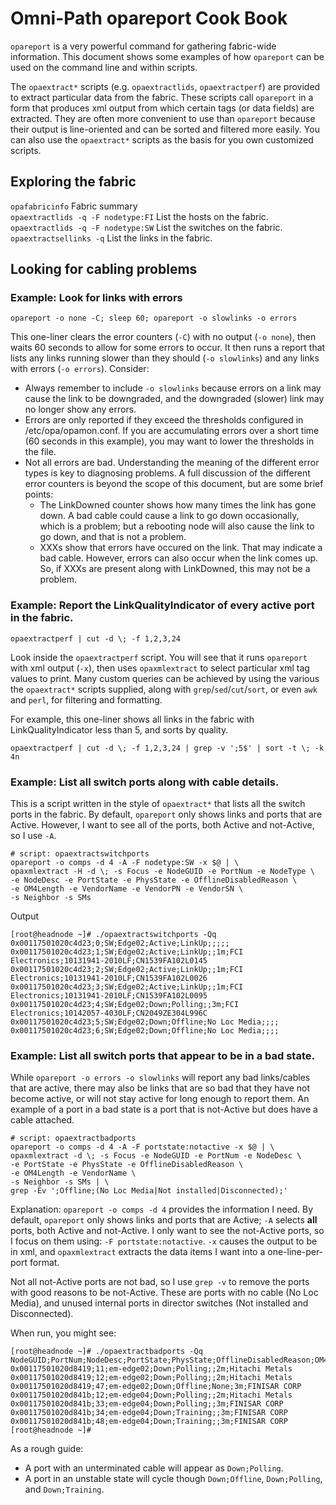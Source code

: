# Omni-Path opareport Cook Book

```opareport``` is a very powerful command for gathering fabric-wide information.
This document shows some examples of how ```opareport``` can be used on the command line and within scripts.

The ```opaextract*``` scripts (e.g. ```opaextractlids```, ```opaextractperf```) are provided to extract particular data from the fabric.
These scripts call ```opareport``` in a form that produces xml output from which certain tags (or data fields) are extracted.
They are often more convenient to use than ```opareport``` because their output is line-oriented and can be sorted and filtered more easily.
You can also use the ```opaextract*``` scripts as the basis for you own customized scripts.

## Exploring the fabric

```opafabricinfo``` Fabric summary<br>
```opaextractlids -q -F nodetype:FI``` List the hosts on the fabric.<br>
```opaextractlids -q -F nodetype:SW``` List the switches on the fabric.<br>
```opaextractsellinks -q``` List the links in the fabric.<br>

## Looking for cabling problems

### Example: Look for links with errors
```
opareport -o none -C; sleep 60; opareport -o slowlinks -o errors
```
This one-liner clears the error counters (```-C```) with no output (```-o none```), then waits 60 seconds to allow for some errors to occur.
It then runs a report that lists any links running slower than they should (```-o slowlinks```) and any links with errors (```-o errors```).
Consider:
- Always remember to include ```-o slowlinks``` because errors on a link may cause the link to be downgraded,
  and the downgraded (slower) link may no longer show any errors.
- Errors are only reported if they exceed the thresholds configured in /etc/opa/opamon.conf.
  If you are accumulating errors over a short time (60 seconds in this example), you may want to lower the thresholds in the file.
- Not all errors are bad. Understanding the meaning of the different error types is key to diagnosing problems.
  A full discussion of the different error counters is beyond the scope of this document, but are some brief points:
  - The LinkDowned counter shows how many times the link has gone down. A bad cable could cause a link to go down occasionally, which is a problem;
    but a rebooting node will also cause the link to go down, and that is not a problem.
  - XXXs show that errors have occured on the link. That may indicate a bad cable. However, errors can also occur when the link comes up.
    So, if XXXs are present along with LinkDowned, this may not be a problem.


### Example: Report the LinkQualityIndicator of every active port in the fabric.
```
opaextractperf | cut -d \; -f 1,2,3,24
```
Look inside the ```opaextractperf``` script.
You will see that it runs ```opareport``` with xml output (```-x```), then uses ```opaxmlextract``` to select particular xml tag values to print.
Many custom queries can be achieved by using the various the ```opaextract*``` scripts supplied,
along with ```grep```/```sed```/```cut```/```sort```, or even ```awk``` and ```perl```, for filtering and formatting.

For example, this one-liner shows all links in the fabric with LinkQualityIndicator less than 5, and sorts by quality.
```
opaextractperf | cut -d \; -f 1,2,3,24 | grep -v ';5$' | sort -t \; -k 4n
```

### Example: List all switch ports along with cable details.
This is a script written in the style of ```opaextract*``` that lists all the switch ports in the fabric.
By default, ```opareport``` only shows links and ports that are Active.
However, I want to see all of the ports, both Active and not-Active, so I use ```-A```.
```
# script: opaextractswitchports
opareport -o comps -d 4 -A -F nodetype:SW -x $@ | \
opaxmlextract -H -d \; -s Focus -e NodeGUID -e PortNum -e NodeType \
-e NodeDesc -e PortState -e PhysState -e OfflineDisabledReason \
-e OM4Length -e VendorName -e VendorPN -e VendorSN \
-s Neighbor -s SMs
```
Output
```
[root@headnode ~]# ./opaextractswitchports -Qq
0x00117501020c4d23;0;SW;Edge02;Active;LinkUp;;;;;
0x00117501020c4d23;1;SW;Edge02;Active;LinkUp;;1m;FCI Electronics;10131941-2010LF;CN1539FA102L0145
0x00117501020c4d23;2;SW;Edge02;Active;LinkUp;;1m;FCI Electronics;10131941-2010LF;CN1539FA102L0026
0x00117501020c4d23;3;SW;Edge02;Active;LinkUp;;1m;FCI Electronics;10131941-2010LF;CN1539FA102L0095
0x00117501020c4d23;4;SW;Edge02;Down;Polling;;3m;FCI Electronics;10142057-4030LF;CN2049ZE304L996C
0x00117501020c4d23;5;SW;Edge02;Down;Offline;No Loc Media;;;;
0x00117501020c4d23;6;SW;Edge02;Down;Offline;No Loc Media;;;;
```

### Example: List all switch ports that appear to be in a bad state.
While ```opareport -o errors -o slowlinks``` will report any bad links/cables that are active, there may also be links that are so bad that they have not become active,
or will not stay active for long enough to report them.
An example of a port in a bad state is a port that is not-Active but does have a cable attached.
```
# script: opaextractbadports
opareport -o comps -d 4 -A -F portstate:notactive -x $@ | \
opaxmlextract -d \; -s Focus -e NodeGUID -e PortNum -e NodeDesc \
-e PortState -e PhysState -e OfflineDisabledReason \
-e OM4Length -e VendorName \
-s Neighbor -s SMs | \
grep -Ev ';Offline;(No Loc Media|Not installed|Disconnected);'
```
Explanation: ```opareport -o comps -d 4``` provides the information I need.
By default, ```opareport``` only shows links and ports that are Active; ```-A``` selects **all** ports, both Active and not-Active.
I only want to see the not-Active ports, so I focus on them using: ```-F portstate:notactive```.
```-x``` causes the output to be in xml, and ```opaxmlextract``` extracts the data items I want into a one-line-per-port format.

Not all not-Active ports are not bad, so I use ```grep -v``` to remove the ports with good reasons to be not-Active. These are ports with no cable (No Loc Media), and unused internal ports in director switches (Not installed and Disconnected).

When run, you might see:
```
[root@headnode ~]# ./opaextractbadports -Qq
NodeGUID;PortNum;NodeDesc;PortState;PhysState;OfflineDisabledReason;OM4Length;VendorName
0x00117501020d8419;11;em-edge02;Down;Polling;;2m;Hitachi Metals
0x00117501020d8419;12;em-edge02;Down;Polling;;2m;Hitachi Metals
0x00117501020d8419;47;em-edge02;Down;Offline;None;3m;FINISAR CORP
0x00117501020d841b;12;em-edge04;Down;Polling;;2m;Hitachi Metals
0x00117501020d841b;33;em-edge04;Down;Polling;;3m;FINISAR CORP
0x00117501020d841b;34;em-edge04;Down;Training;;3m;FINISAR CORP
0x00117501020d841b;48;em-edge04;Down;Training;;3m;FINISAR CORP
[root@headnode ~]# 
```
As a rough guide:
- A port with an unterminated cable will appear as ```Down;Polling```.
- A port in an unstable state will cycle though ```Down;Offline```, ```Down;Polling```, and ```Down;Training```.

